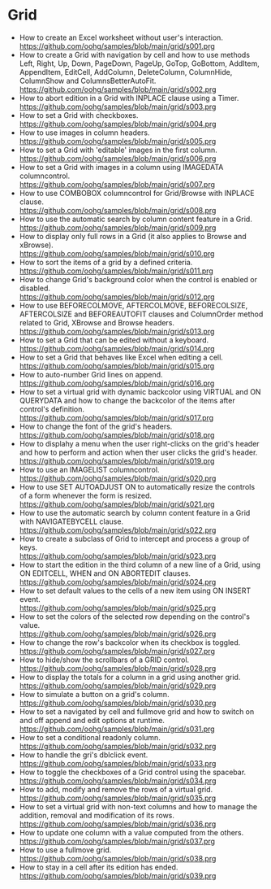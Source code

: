 # Grid

* How to create an Excel worksheet without user's interaction.<br>
https://github.com/oohg/samples/blob/main/grid/s001.prg
* How to create a Grid with navigation by cell and how to use methods Left, Right, Up, Down, PageDown, PageUp, GoTop, GoBottom, AddItem, AppendItem, EditCell, AddColumn, DeleteColumn, ColumnHide, ColumnShow and ColumnsBetterAutoFit.<br>
https://github.com/oohg/samples/blob/main/grid/s002.prg
* How to abort edition in a Grid with INPLACE clause using a Timer.<br>
https://github.com/oohg/samples/blob/main/grid/s003.prg
* How to set a Grid with checkboxes.<br>
https://github.com/oohg/samples/blob/main/grid/s004.prg
* How to use images in column headers.<br>
https://github.com/oohg/samples/blob/main/grid/s005.prg
* How to set a Grid with 'editable' images in the first column.<br>
https://github.com/oohg/samples/blob/main/grid/s006.prg
* How to set a Grid with images in a column using IMAGEDATA columncontrol.<br>
https://github.com/oohg/samples/blob/main/grid/s007.prg
* How to use COMBOBOX columncontrol for Grid/Browse with INPLACE clause.<br>
https://github.com/oohg/samples/blob/main/grid/s008.prg
* How to use the automatic search by column content feature in a Grid.<br>
https://github.com/oohg/samples/blob/main/grid/s009.prg
* How to display only full rows in a Grid (it also applies to Browse and xBrowse).<br>
https://github.com/oohg/samples/blob/main/grid/s010.prg
* How to sort the items of a grid by a defined criteria.<br>
https://github.com/oohg/samples/blob/main/grid/s011.prg
* How to change Grid's background color when the control is enabled or disabled.<br>
https://github.com/oohg/samples/blob/main/grid/s012.prg
* How to use BEFORECOLMOVE, AFTERCOLMOVE, BEFORECOLSIZE, AFTERCOLSIZE and BEFOREAUTOFIT clauses and ColumnOrder method related to Grid, XBrowse and Browse headers.<br>
https://github.com/oohg/samples/blob/main/grid/s013.prg
* How to set a Grid that can be edited without a keyboard.<br>
https://github.com/oohg/samples/blob/main/grid/s014.prg
* How to set a Grid that behaves like Excel when editing a cell.<br>
https://github.com/oohg/samples/blob/main/grid/s015.prg
* How to auto-number Grid lines on append.<br>
https://github.com/oohg/samples/blob/main/grid/s016.prg
* How to set a virtual grid with dynamic backcolor using VIRTUAL and ON QUERYDATA and how to change the backcolor of the items after control's definition.<br>
https://github.com/oohg/samples/blob/main/grid/s017.prg
* How to change the font of the grid's headers.<br>
https://github.com/oohg/samples/blob/main/grid/s018.prg
* How to displahy a menu when the user right-clicks on the grid's header and how to perform and action when ther user clicks the grid's header.<br>
https://github.com/oohg/samples/blob/main/grid/s019.prg
* How to use an IMAGELIST columncontrol.<br>
https://github.com/oohg/samples/blob/main/grid/s020.prg
* How to use SET AUTOADJUST ON to automatically resize the controls of a form whenever the form is resized.<br>
https://github.com/oohg/samples/blob/main/grid/s021.prg
* How to use the automatic search by column content feature in a Grid with NAVIGATEBYCELL clause.<br>
https://github.com/oohg/samples/blob/main/grid/s022.prg
* How to create a subclass of Grid to intercept and process a group of keys.<br>
https://github.com/oohg/samples/blob/main/grid/s023.prg
* How to start the edition in the third column of a new line of a Grid, using ON EDITCELL, WHEN and ON ABORTEDIT clauses.<br>
https://github.com/oohg/samples/blob/main/grid/s024.prg
* How to set default values to the cells of a new item using ON INSERT event.<br>
https://github.com/oohg/samples/blob/main/grid/s025.prg
* How to set the colors of the selected row depending on the control's value.<br>
https://github.com/oohg/samples/blob/main/grid/s026.prg
* How to change the row's backcolor when its checkbox is toggled.<br>
https://github.com/oohg/samples/blob/main/grid/s027.prg
* How to hide/show the scrollbars of a GRID control.<br>
https://github.com/oohg/samples/blob/main/grid/s028.prg
* How to display the totals for a column in a grid using another grid.<br>
https://github.com/oohg/samples/blob/main/grid/s029.prg
* How to simulate a button on a grid's column.<br>
https://github.com/oohg/samples/blob/main/grid/s030.prg
* How to set a navigated by cell and fullmove grid and how to switch on and off append and edit options at runtime.<br>
https://github.com/oohg/samples/blob/main/grid/s031.prg
* How to set a conditional readonly column.<br>
https://github.com/oohg/samples/blob/main/grid/s032.prg
* How to handle the gri's dblclick event.<br>
https://github.com/oohg/samples/blob/main/grid/s033.prg
* How to toggle the checkboxes of a Grid control using the spacebar.<br>
https://github.com/oohg/samples/blob/main/grid/s034.prg
* How to add, modify and remove the rows of a virtual grid.<br>
https://github.com/oohg/samples/blob/main/grid/s035.prg
* How to set a virtual grid with non-text columns and how to manage the addition, removal and modification of its rows.<br>
https://github.com/oohg/samples/blob/main/grid/s036.prg
* How to update one column with a value computed from the others.<br>
https://github.com/oohg/samples/blob/main/grid/s037.prg
* How to use a fullmove grid.<br>
https://github.com/oohg/samples/blob/main/grid/s038.prg
* How to stay in a cell after its edition has ended.<br>
https://github.com/oohg/samples/blob/main/grid/s039.prg
